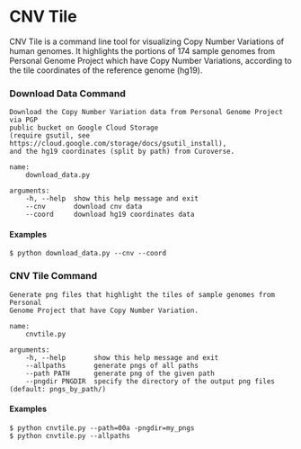 CNV Tile
========

CNV Tile is a command line tool for visualizing Copy Number Variations of human genomes.
It highlights the portions of 174 sample genomes from Personal Genome Project which have
Copy Number Variations, according to the tile coordinates of the reference genome (hg19). 

### Download Data Command
	Download the Copy Number Variation data from Personal Genome Project via PGP 
	public bucket on Google Cloud Storage 
	(require gsutil, see https://cloud.google.com/storage/docs/gsutil_install),
	and the hg19 coordinates (split by path) from Curoverse.

```
name:
	download_data.py

arguments:
	-h, --help  show this help message and exit
	--cnv       download cnv data
	--coord     download hg19 coordinates data
```
  
#### Examples
	$ python download_data.py --cnv --coord


### CNV Tile Command
	Generate png files that highlight the tiles of sample genomes from Personal
	Genome Project that have Copy Number Variation.

```
name:
	cnvtile.py
	
arguments:
	-h, --help       show this help message and exit
	--allpaths       generate pngs of all paths
	--path PATH      generate png of the given path
	--pngdir PNGDIR  specify the directory of the output png files (default: pngs_by_path/)
```
  
#### Examples
	$ python cnvtile.py --path=00a -pngdir=my_pngs
	$ python cnvtile.py --allpaths
